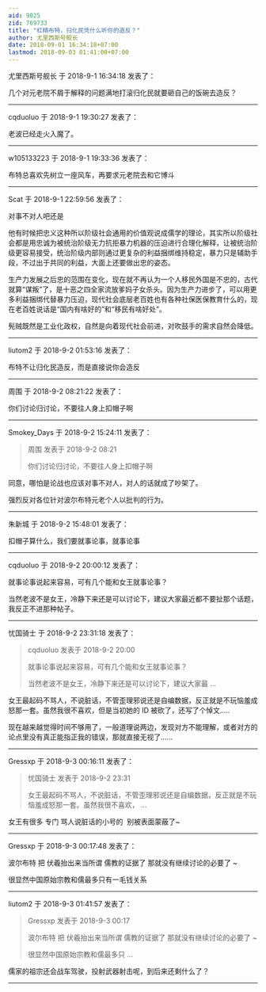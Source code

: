 ```yaml
---
aid: 9025
zid: 769733
title: "杠精布特，归化民凭什么听你的造反？"
author: 尤里西斯号舰长
date: 2018-09-01 16:34:18+07:00
lastmod: 2018-09-03 01:41:00+07:00
---
```


尤里西斯号舰长 于 2018-9-1 16:34:18 发表了：

几个对元老院不屑于解释的问题满地打滚归化民就要砸自己的饭碗去造反？

---

cqduoluo 于 2018-9-1 19:30:27 发表了：

老波已经走火入魔了。

---

w105133223 于 2018-9-1 19:33:36 发表了：

布特总喜欢先树立一座风车，再要求元老院去和它博斗

---

Scat 于 2018-9-1 22:59:56 发表了：

对事不对人吧还是

他有时候把忠义这种所以阶级社会通用的价值观说成儒学的理论，其实所以阶级社会都是用忠诚为被统治阶级无力抗拒暴力机器的压迫进行合理化解释，让被统治阶级更容易接受，统治阶级内部则通过更复杂的利益捆绑维持稳定，暴力只是辅助手段，不过出于共同的利益，大面上还要做出忠的姿态。

生产力发展之后忠的范围在变化，现在就不再认为一个人移民外国是不忠的，古代就算“谋叛”了，是十恶之四全家流放爹妈子女杀头。因为生产力进步了，可以用更多利益捆绑代替暴力压迫，现代社会底层老百姓也有各种社保医保教育什么的，现在老百姓说话是“国内有啥好的”和“移民有啥好处”。

髡贼既然是工业化政权，自然是向着现代社会前进，对吹鼓手的需求自然会降低。

---

liutom2 于 2018-9-2 01:53:16 发表了：

布特不让归化民造反，而是直接说你会造反

---

周围 于 2018-9-2 08:21:22 发表了：

你们讨论归讨论，不要往人身上扣帽子啊

---

Smokey_Days 于 2018-9-2 15:24:11 发表了：

> 周围 发表于 2018-9-2 08:21
>
> 你们讨论归讨论，不要往人身上扣帽子啊

同意，哪怕是论战也应该对事不对人，对人的话就成了吵架了。

强烈反对各位针对波尔布特元老个人以批判的行为。

---

朱新城 于 2018-9-2 15:48:01 发表了：

扣帽子算什么，我们要就事论事，就事论事

---

cqduoluo 于 2018-9-2 20:00:12 发表了：

就事论事说起来容易，可有几个能和女王就事论事？

当然老波不是女王，冷静下来还是可以讨论下，建议大家最近都不要扯那个话题，我反正不进那种帖子。

---

忧国骑士 于 2018-9-2 23:31:18 发表了：

> cqduoluo 发表于 2018-9-2 20:00
>
> 就事论事说起来容易，可有几个能和女王就事论事？
>
> 当然老波不是女王，冷静下来还是可以讨论下，建议大家最 ...

女王最起码不骂人，不说脏话，不管歪理邪说还是自编数据，反正就是不玩恼羞成怒那一套。虽然我很不喜欢，但是当初她的 ID 被砍了，还写了个悼文.....

现在越来越觉得时间不够用了，一般道理说两边，发现对方不能理解，或者对方的论点里没有真正能指正我的错误，那就直接无视了......

---

Gressxp 于 2018-9-3 00:16:11 发表了：

> 忧国骑士 发表于 2018-9-2 23:31
>
> 女王最起码不骂人，不说脏话，不管歪理邪说还是自编数据，反正就是不玩恼羞成怒那一套。虽然我很不喜欢， ...

女王有很多 专门 骂人说脏话的小号的&nbsp;&nbsp;别被表面蒙蔽了~

---

Gressxp 于 2018-9-3 00:17:48 发表了：

波尔布特 把 伏羲抬出来当所谓 儒教的证据了 那就没有继续讨论的必要了 ~

很显然中国原始宗教和儒最多只有一毛钱关系

---

liutom2 于 2018-9-3 01:41:57 发表了：

> Gressxp 发表于 2018-9-3 00:17
>
> 波尔布特 把 伏羲抬出来当所谓 儒教的证据了 那就没有继续讨论的必要了 ~
>
> 很显然中国原始宗教和儒最多只 ...

儒家的祖宗还会战车驾驶，投射武器射击呢，到后来还剩什么了？

---
